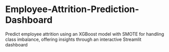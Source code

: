# Employee-Attrition-Prediction-Dashboard
Predict employee attrition using an XGBoost model with SMOTE for handling class imbalance, offering insights through an interactive Streamlit dashboard
